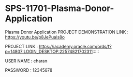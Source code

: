 # SPS-11701-Plasma-Donor-Application
Plasma Donor Application
PROJECT DEMONSTRATION LINK : https://youtu.be/p8JePuaIs8o


PROJECT LINK : https://iacademy.oracle.com/ords/f?p=14807:LOGIN_DESKTOP:22574821702311:::::

USER NAME : charan

PASSWORD : 12345678
